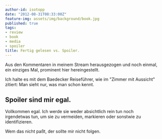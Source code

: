 ```yaml
---
author-id: isotopp
date: "2012-08-31T08:33:00Z"
feature-img: assets/img/background/book.jpg
published: true
tags:
- review
- book
- media
- spoiler
title: Fertig gelesen vs. Spoiler.
---
```

Aus den Kommentaren in meinem Stream herausgezogen und noch einmal, ein einziges Mal, prominent hier hereingestellt.

Ich halte es mit dem Baedecker Reiseführer, wie im "Zimmer mit Aussicht" zitiert: Man sieht nur, was man schon kennt.

## Spoiler sind mir egal.

Vollkommen egal. Ich werde sie weder absichtlich rein tun noch irgendetwas tun, um sie zu vermeiden, markieren oder sonstwie zu identifizieren.

Wem das nicht paßt, der sollte mir nicht folgen.﻿
